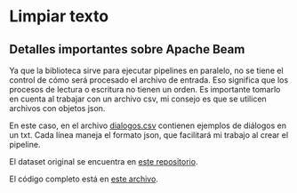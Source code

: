 # Limpiar texto

## Detalles importantes sobre Apache Beam
Ya que la biblioteca sirve para ejecutar pipelines en paralelo, no se tiene el control de cómo será procesado el archivo de entrada. Eso significa que los procesos de lectura o escritura no tienen un orden. Es importante tomarlo en cuenta al trabajar con un archivo csv, mi consejo es que se utilicen archivos con objetos json.

En este caso, en el archivo [dialogos.csv](../../dataset/dialogos.txt) contienen ejemplos de diálogos en un txt. Cada línea maneja el formato json, que facilitará mi trabajo al crear el pipeline.

El dataset original se encuentra en [este repositorio](https://github.com/danielTeniente/dataset_dialogos).

El código completo está en [este archivo](./pipeline_example.py).


